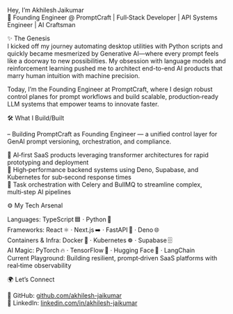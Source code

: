  Hey, I’m Akhilesh Jaikumar  
🧠 Founding Engineer @ PromptCraft | Full‑Stack Developer | API Systems Engineer | AI Craftsman  

✨ The Genesis  
I kicked off my journey automating desktop utilities with Python scripts and quickly became mesmerized by Generative AI—where every prompt feels like a doorway to new possibilities. My obsession with language models and reinforcement learning pushed me to architect end-to-end AI products that marry human intuition with machine precision.

Today, I’m the Founding Engineer at PromptCraft, where I design robust control planes for prompt workflows and build scalable, production‑ready LLM systems that empower teams to innovate faster.

🛠️ What I Build/Built  

– Building PromptCraft as Founding Engineer — a unified control layer for GenAI prompt versioning, orchestration, and compliance.  

🧩 AI‑first SaaS products leveraging transformer architectures for rapid prototyping and deployment  
🔌 High‑performance backend systems using Deno, Supabase, and Kubernetes for sub‑second response times  
🧵 Task orchestration with Celery and BullMQ to streamline complex, multi‑step AI pipelines  

⚙️ My Tech Arsenal  

Languages: TypeScript 🟦 · Python 🐍  
Frameworks: React ⚛️ · Next.js ➡️ · FastAPI 🚀 · Deno 🌐  
Containers & Infra: Docker 🐳 · Kubernetes ☸️ · Supabase 🗄️  
AI Magic: PyTorch 🔥 · TensorFlow 🧠 · Hugging Face 🤗 · LangChain  
Current Playground: Building resilient, prompt‑driven SaaS platforms with real‑time observability  

🌍 Let’s Connect  

🔗 GitHub: [github.com/akhilesh-jaikumar](https://github.com/akhilesh-jaikumar)  
🔗 LinkedIn: [linkedin.com/in/akhilesh-jaikumar](https://linkedin.com/in/akhilesh-jaikumar)  
